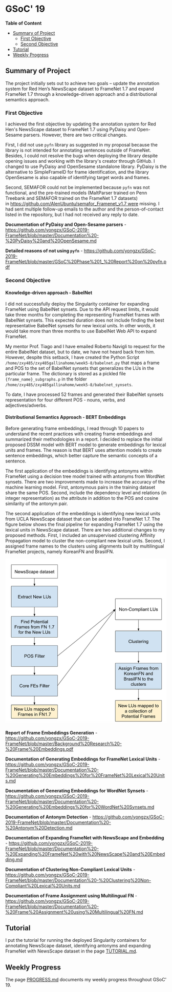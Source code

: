 # GSoC' 19

**Table of Content**
- [Summary of Project](#summary-of-project)
  - [First Objective](#first-objective)
  - [Second Objective](#second-objective)
- [Tutorial](#tutorial)
- [Weekly Progress](#weekly-progress)

## Summary of Project
The project initially sets out to achieve two goals – update the annotation system for Red Hen’s NewsScape dataset to FrameNet 1.7 and expand FrameNet 1.7 through a knowledge-driven approach and a distributional semantics approach. 


### First Objective
I achieved the first objective by updating the annotation system for Red Hen's NewsScape dataset to FrameNet 1.7 using PyDaisy and Open-Sesame parsers. However, there are two critical changes.

First, I did not use `pyfn` library as suggested in my proposal because the library is not intended for annotating sentences outside of FrameNet. Besides, I could not resolve the bugs when deploying the library despite opening issues and working with the library's creator through GitHub. I changed to use PyDaisy and OpenSesame standalone library. PyDaisy is the alternative to SimpleFrameID for frame identification, and the library OpenSesame is also capable of identifying target words and frames.

Second, SEMAFOR could not be implemented because `pyfn` was not functional, and the pre-trained models (MaltParser trained on Penn Treebank and SEMAFOR trained on the FrameNet 1.7 datasets) in https://github.com/AlenUbuntu/semafor_Framenet_v1.7 were missing. I had sent multiple follow-up emails to the author and the person-of-contact listed in the repository, but I had not received any reply to date.

**Documentation of PyDaisy and Open-Sesame parsers** - https://github.com/yongzx/GSoC-2019-FrameNet/blob/master/Documentation%20-%20PyDaisy%20and%20OpenSesame.md

**Detailed reasons of not using `pyfn`** - https://github.com/yongzx/GSoC-2019-FrameNet/blob/master/GSoC%20Phase%201_%20Report%20on%20pyfn.pdf


### Second Objective
#### Knowledge-driven approach - BabelNet
I did not successfully deploy the Singularity container for expanding FrameNet using BabelNet synsets. Due to the API request limits, it would take three months for completing the representing FrameNet frames with BabelNet synsets. This expected duration does not include finding the best representative BabelNet synsets for new lexical units. In other words, it would take more than three months to use BabelNet Web API to expand FrameNet.

My mentor Prof. Tiago and I have emailed Roberto Navigli to request for the entire BabelNet dataset, but to date, we have not heard back from him. However, despite this setback, I have created the Python Script `/home/zxy485/zxy485gallinahome/week5-8/babelnet.py` that maps a frame and POS to the set of BabelNet synsets that generalizes the LUs in the particular frame. The dictionary is stored as a pickled file `{frame_name}_subgraphs.p` in the folder `/home/zxy485/zxy485gallinahome/week5-8/babelnet_synsets`. 

To date, I have processed 52 frames and generated their BabelNet synsets representation for four different POS - nouns, verbs, and adjectives/adverbs. 

#### Distributional Semantics Approach - BERT Embeddings
Before generating frame embeddings, I read through 10 papers to understand the recent practices with creating frame embeddings and summarized their methodologies in a report. I decided to replace the initial proposed DSSM model with BERT model to generate embeddings for lexical units and frames. The reason is that BERT uses attention models to create sentence embeddings, which better capture the semantic concepts of a sentence.

The first application of the embeddings is identifying antonyms within FrameNet using a decision tree model trained with antonyms from WordNet synsets. There are two improvements made to increase the accuracy of the machine learning model. First, antonymous pairs in the training dataset share the same POS. Second, include the dependency level and relations (in integer representation) as the attribute in addition to the POS and cosine similarity of the antonym pair.

The second application of the embeddings is identifying new lexical units from UCLA NewsScape dataset that can be added into FrameNet 1.7. The figure below shows the final pipeline for expanding FrameNet 1.7 using the lexical units in NewsScape dataset. There are two additional changes to my proposed methods. First, I included an unsupervised clustering Affinity Propagation model to cluster the non-compliant new lexical units. Second, I assigned frame names to the clusters using alignments built by multilingual FrameNet projects, namely KoreanFN and BrasilFN. 

![Pipeline of Expanding FrameNet with NewsScape](https://github.com/yongzx/GSoC-2019-FrameNet/blob/master/images/Final%20Pipeline%20of%20Expanding%20FrameNet%20with%20NewsScape.png)


**Report of Frame Embeddings Generation** - https://github.com/yongzx/GSoC-2019-FrameNet/blob/master/Background%20Research%20-%20Frame%20Embeddings.pdf

**Documentation of Generating Embeddings for FrameNet Lexical Units** - https://github.com/yongzx/GSoC-2019-FrameNet/blob/master/Documentation%20-%20Generating%20Embeddings%20for%20FrameNet%20Lexical%20Units.md

**Documentation of Generating Embeddings for WordNet Synsets** - https://github.com/yongzx/GSoC-2019-FrameNet/blob/master/Documentation%20-%20Generating%20Embeddings%20for%20WordNet%20Synsets.md

**Documentation of Antonym Detection** - https://github.com/yongzx/GSoC-2019-FrameNet/blob/master/Documentation%20-%20Antonym%20Detection.md

**Documentation of Expanding FrameNet with NewsScape and Embedding** - https://github.com/yongzx/GSoC-2019-FrameNet/blob/master/Documentation%20-%20Expanding%20FrameNet%20with%20NewsScape%20and%20Embedding.md

**Documentation of Clustering Non-Compliant Lexical Units** - https://github.com/yongzx/GSoC-2019-FrameNet/blob/master/Documentation%20-%20Clustering%20Non-Compliant%20Lexical%20Units.md

**Documentation of Frame Assignment using Multilingual FN** - https://github.com/yongzx/GSoC-2019-FrameNet/blob/master/Documentation%20-%20Frame%20Assignment%20using%20Multilingual%20FN.md


## Tutorial
I put the tutorial for running the deployed Singularity containers for annotating NewsScape dataset, identifying antonyms and expanding FrameNet with NewsScape dataset in the page [TUTORIAL.md](https://github.com/yongzx/GSoC-2019-FrameNet/blob/master/TUTORIAL.md).


## Weekly Progress
The page [PROGRESS.md](https://github.com/yongzx/GSoC-2019-FrameNet/blob/master/PROGRESS.md) documents my weekly progress throughout GSoC' 19. 
